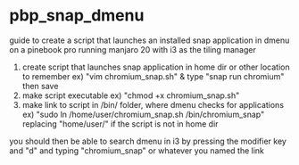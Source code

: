 # pbp_snap_dmenu
guide to create a script that launches an installed snap application in dmenu on a pinebook pro running manjaro 20 with i3 as the tiling manager

1) create script that launches snap application in home dir or other location to remember
  ex) "vim chromium_snap.sh" & type "snap run chromium" then save
2) make script executable
  ex) "chmod +x chromium_snap.sh"
3) make link to script in /bin/ folder, where dmenu checks for applications
  ex) "sudo ln /home/user/chromium_snap.sh /bin/chromium_snap" replacing "home/user/" if the script is not in home dir


you should then be able to search dmenu in i3 by pressing the modifier key and "d" and typing "chromium_snap" or whatever you named the link
